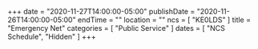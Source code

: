 +++
date = "2020-11-27T14:00:00-05:00"
publishDate = "2020-11-26T14:00:00-05:00"
endTime = ""
location = ""
ncs = [ "KE0LDS" ]
title = "Emergency Net"
categories = [ "Public Service" ]
dates = [ "NCS Schedule", "Hidden" ]
+++
